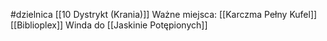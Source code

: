 #dzielnica 
[[10 Dystrykt (Krania)]]
Ważne miejsca:
[[Karczma Pełny Kufel]]
[[Biblioplex]]
Winda do [[Jaskinie Potępionych]]